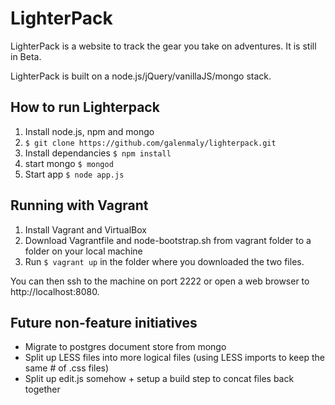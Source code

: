 LighterPack
===========
LighterPack is a website to track the gear you take on adventures. It is still in Beta.

LighterPack is built on a node.js/jQuery/vanillaJS/mongo stack.

How to run Lighterpack
-----------

1. Install node.js, npm and mongo
2. ```$ git clone https://github.com/galenmaly/lighterpack.git```
3. Install dependancies ```$ npm install```
4. start mongo ```$ mongod```
4. Start app ```$ node app.js```

Running with Vagrant
-----------
1. Install Vagrant and VirtualBox
2. Download Vagrantfile and node-bootstrap.sh from vagrant folder to a folder on your local machine
3. Run ```$ vagrant up``` in the folder where you downloaded the two files.

You can then ssh to the machine on port 2222 or open a web browser to http://localhost:8080.

Future non-feature initiatives
-----------
- Migrate to postgres document store from mongo
- Split up LESS files into more logical files (using LESS imports to keep the same # of .css files)
- Split up edit.js somehow + setup a build step to concat files back together

